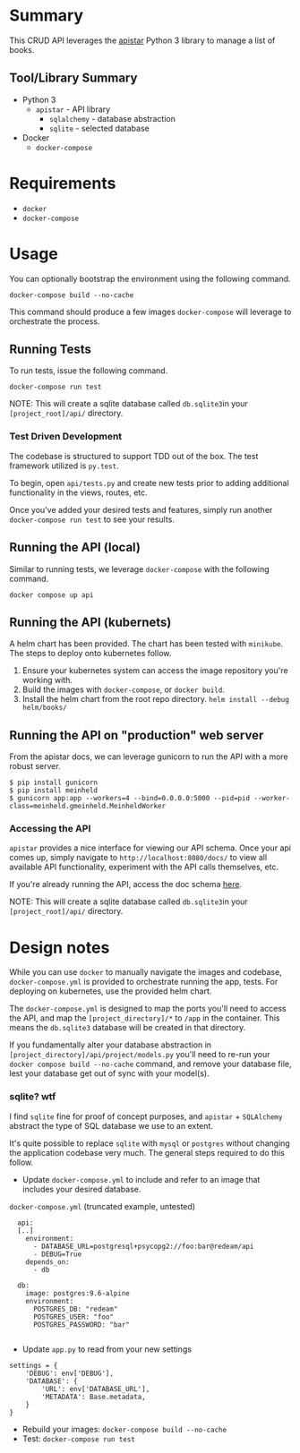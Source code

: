 # Summary

This CRUD API leverages the [apistar](https://github.com/encode/apistar) Python 3 library to manage a list of books.

## Tool/Library Summary

* Python 3
  * `apistar` - API library
    * `sqlalchemy` - database abstraction
    * `sqlite` - selected database
* Docker
  * `docker-compose`

# Requirements

- `docker`
- `docker-compose`

# Usage

You can optionally bootstrap the environment using the following command.

`docker-compose build --no-cache`

This command should produce a few images `docker-compose` will leverage to orchestrate the process.

## Running Tests

To run tests, issue the following command.

`docker-compose run test`

NOTE: This will create a sqlite database called `db.sqlite3`in your `[project_root]/api/` directory.

### Test Driven Development

The codebase is structured to support TDD out of the box. The test framework utilized is  `py.test`.

To begin, open `api/tests.py` and create new tests prior to adding additional functionality in the views, routes, etc.

Once you've added your desired tests and features, simply run another `docker-compose run test` to see your results.

## Running the API (local)

Similar to running tests, we leverage `docker-compose` with the following command.

`docker compose up api`

## Running the API (kubernets)

A helm chart has been provided. The chart has been tested with `minikube`. The steps to deploy onto kubernetes follow.

1. Ensure your kubernetes system can access the image repository you're working with.
2. Build the images with `docker-compose`, or `docker build`. 
3. Install the helm chart from the root repo directory. `helm install --debug helm/books/`

## Running the API on "production" web server

From the apistar docs, we can leverage gunicorn to run the API with a more robust server.

```
$ pip install gunicorn
$ pip install meinheld
$ gunicorn app:app --workers=4 --bind=0.0.0.0:5000 --pid=pid --worker-class=meinheld.gmeinheld.MeinheldWorker
```

### Accessing the API

`apistar` provides a nice interface for viewing our API schema. Once your api comes up, simply navigate to `http://localhost:8080/docs/` to view all available API functionality, experiment with the API calls themselves, etc.

If you're already running the API, access the doc schema [here](http://localhost:8080/docs/).

NOTE: This will create a sqlite database called `db.sqlite3`in your `[project_root]/api/` directory.

# Design notes

While you can use `docker` to manually navigate the images and codebase, `docker-compose.yml` is provided to orchestrate running the app, tests. For deploying on kubernetes, use the provided helm chart.

The `docker-compose.yml` is designed to map the ports you'll need to access the API, and map the `[project_directory]/*` to `/app` in the container. This means the `db.sqlite3` database will be created in that directory.

If you fundamentally alter your database abstraction in `[project_directory]/api/project/models.py` you'll need to re-run your `docker compose build --no-cache` command, and remove your database file, lest your database get out of sync with your model(s).

### sqlite? wtf

I find `sqlite` fine for proof of concept purposes, and `apistar` + `SQLAlchemy` abstract the type of SQL database we use to an extent.  

It's quite possible to replace `sqlite` with `mysql` or `postgres` without changing the application codebase very much. The general steps required to do this follow.

-  Update `docker-compose.yml` to include and refer to an image that includes your desired database. 

`docker-compose.yml` (truncated example, untested)
```
  api:
  [..]
    environment:
      - DATABASE_URL=postgresql+psycopg2://foo:bar@redeam/api
      - DEBUG=True
    depends_on:
      - db

  db:
    image: postgres:9.6-alpine
    environment:
      POSTGRES_DB: "redeam"
      POSTGRES_USER: "foo"
      POSTGRES_PASSWORD: "bar"
      
```

- Update `app.py` to read from your new settings

```
settings = {
    'DEBUG': env['DEBUG'],
    'DATABASE': {
        'URL': env['DATABASE_URL'],
        'METADATA': Base.metadata,
    }
}
```

- Rebuild your images: `docker-compose build --no-cache`
- Test: `docker-compose run test`
